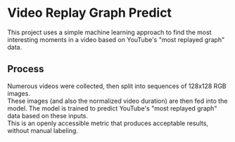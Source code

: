 # Video Replay Graph Predict
This project uses a simple machine learning approach to find the most interesting moments in a video based on YouTube's "most replayed graph" data.

## Process
Numerous videos were collected, then split into sequences of 128x128 RGB images. \
These images (and also the normalized video duration) are then fed into the model.
The model is trained to predict YouTube's "most replayed graph" data based on these inputs. \
This is an openly accessible metric that produces acceptable results, without manual labeling.